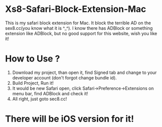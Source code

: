 # Xs8-Safari-Block-Extension-Mac
This is my safari block extension for Mac. It block the terrible AD on the sex8.cc(you know what it is ^_^). I know there has ADBlock or something extension like ADBlock, but no good support for this website,  wish you like it!

# How to Use ?
1. Download my project, than open it, find Signed tab and change to your developer account (don't forgot change bundle id).
2. Build Project, Run it!
3. It would be new Safari open, click Safari->Preference->Extensions on menu bar, find ADBlock and check it!
4. All right, just goto sec8.cc!

# There will be iOS version for it!
